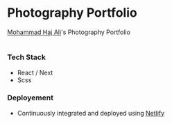 # Photography Portfolio
[Mohammad Haj Ali](https://www.linkedin.com/in/mohammed-el-haj-ali/)'s Photography Portfolio
#
### Tech Stack
- React / Next
- Scss
### Deployement
- Continuously integrated and deployed using [Netlify](https://www.netlify.com/)
